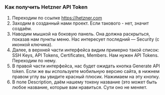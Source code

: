 ### Как получить Hetzner API Token
1. Переходим по ссылке https://hetzner.com
2. Заходим в созданный нами проект. Если такового - нет, значит создаём.
3. Наводим мышкой на боковую панель. Она должна раскрыться, показав нам пункты меню. Нас интересует последний — Security (с иконкой ключика).
4. Далее, в верхней части интерфейса видим примерно такой список: SSH Keys, API Tokens, Certificates, Members. Нам нужен API Tokens. Переходим по нему.
5. В правой части интерфейса, нас будет ожидать кнопка Generate API token. Если же вы используете мобильную версию сайта, в нижнем правом углу вы увидите красный плюсик. Нажимаем на эту кнопку.
6. В поле Description, даём нашему токену название (это может быть любое название, которые вам нравиться. Сути оно не меняет.